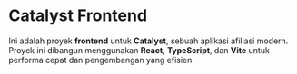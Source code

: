 # Catalyst Frontend

Ini adalah proyek **frontend** untuk **Catalyst**, sebuah aplikasi afiliasi modern. Proyek ini dibangun menggunakan **React**, **TypeScript**, dan **Vite** untuk performa cepat dan pengembangan yang efisien.



